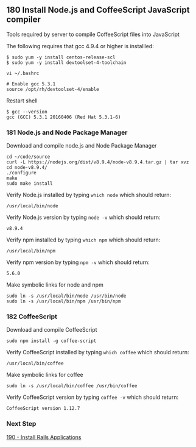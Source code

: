 ## 180 Install Node.js and CoffeeScript JavaScript compiler

Tools required by server to compile CoffeeScript files into JavaScript

The following requires that gcc 4.9.4 or higher is installled:

```
$ sudo yum -y install centos-release-scl
$ sudo yum -y install devtoolset-4-toolchain
```

`vi ~/.bashrc`
```
# Enable gcc 5.3.1
source /opt/rh/devtoolset-4/enable
```

Restart shell

```
$ gcc --version
gcc (GCC) 5.3.1 20160406 (Red Hat 5.3.1-6)
```

### 181 Node.js and Node Package Manager

Download and compile node.js and Node Package Manager

```
cd ~/code/source
curl -L https://nodejs.org/dist/v8.9.4/node-v8.9.4.tar.gz | tar xvz
cd node-v8.9.4/
./configure
make
sudo make install
```

Verify Node.js installed by typing `which node` which should return:

```console
/usr/local/bin/node
```

Verify Node.js version by typing `node -v` which should return:

```console
v8.9.4
```

Verify npm installed by typing `which npm` which should return:

```console
/usr/local/bin/npm
```

Verify npm version by typing `npm -v` which should return:

```console
5.6.0
```

Make symbolic links for node and npm

```
sudo ln -s /usr/local/bin/node /usr/bin/node
sudo ln -s /usr/local/bin/npm /usr/bin/npm
```

### 182 CoffeeScript

Download and compile CoffeeScript

```
sudo npm install -g coffee-script
```

Verify CoffeeScript installed by typing `which coffee` which should return:

```console
/usr/local/bin/coffee
```

Make symbolic links for coffee

```
sudo ln -s /usr/local/bin/coffee /usr/bin/coffee
```

Verify CoffeeScript version by typing `coffee -v` which should return:

```console
CoffeeScript version 1.12.7
```

### Next Step

[190 - Install Rails Applications](https://github.com/sleepepi/sleepepi/tree/master/virtual-machines/190-install-rails-applications.md)
